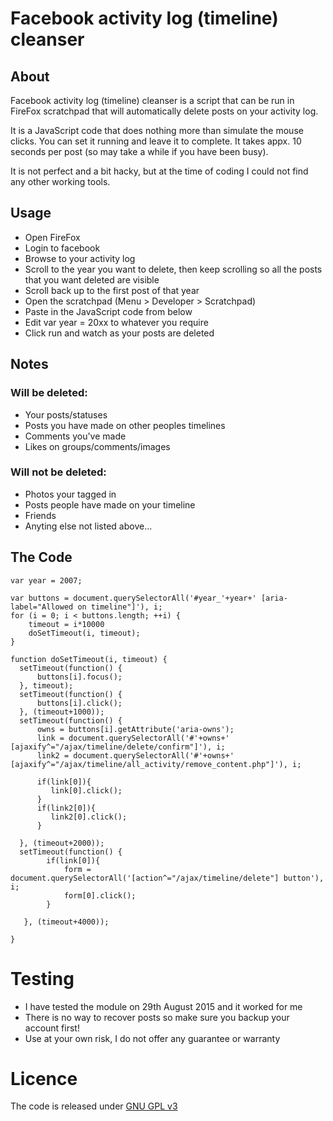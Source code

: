 # Facebook activity log (timeline) cleanser
## About
Facebook activity log (timeline) cleanser is a script that can be run in FireFox scratchpad that will automatically delete posts on your activity log.

It is a JavaScript code that does nothing more than simulate the mouse clicks. You can set it running and leave it to complete. It takes appx. 10 seconds per post (so may take a while if you have been busy).

It is not perfect and a bit hacky, but at the time of coding I could not find any other working tools. 

## Usage
* Open FireFox
* Login to facebook
* Browse to your activity log
* Scroll to the year you want to delete, then keep scrolling so all the posts that you want deleted are visible
* Scroll back up to the first post of that year
* Open the scratchpad (Menu > Developer > Scratchpad)
* Paste in the JavaScript code from below
* Edit var year = 20xx to whatever you require
* Click run and watch as your posts are deleted

## Notes
### Will be deleted:
* Your posts/statuses
* Posts you have made on other peoples timelines
* Comments you've made
* Likes on groups/comments/images

### Will not be deleted:
* Photos your tagged in
* Posts people have made on your timeline
* Friends
* Anyting else not listed above...

## The Code
    
    var year = 2007;

    var buttons = document.querySelectorAll('#year_'+year+' [aria-label="Allowed on timeline"]'), i;
    for (i = 0; i < buttons.length; ++i) {
        timeout = i*10000
        doSetTimeout(i, timeout);
    }

    function doSetTimeout(i, timeout) {
      setTimeout(function() { 
          buttons[i].focus();
      }, timeout);
      setTimeout(function() { 
          buttons[i].click();
      }, (timeout+1000));
      setTimeout(function() { 
          owns = buttons[i].getAttribute('aria-owns');
          link = document.querySelectorAll('#'+owns+' [ajaxify^="/ajax/timeline/delete/confirm"]'), i;
          link2 = document.querySelectorAll('#'+owns+' [ajaxify^="/ajax/timeline/all_activity/remove_content.php"]'), i;
      
          if(link[0]){
             link[0].click();
          }
          if(link2[0]){
             link2[0].click();
          }

      }, (timeout+2000));
      setTimeout(function() { 
            if(link[0]){
                form = document.querySelectorAll('[action^="/ajax/timeline/delete"] button'), i;
                form[0].click();
            }

       }, (timeout+4000));
    
    } 
    
# Testing
* I have tested the module on 29th August 2015 and it worked for me
* There is no way to recover posts so make sure you backup your account first!
* Use at your own risk, I do not offer any guarantee or warranty

# Licence
The code is released under [GNU GPL v3](http://www.gnu.org/licenses/gpl-3.0.en.html)